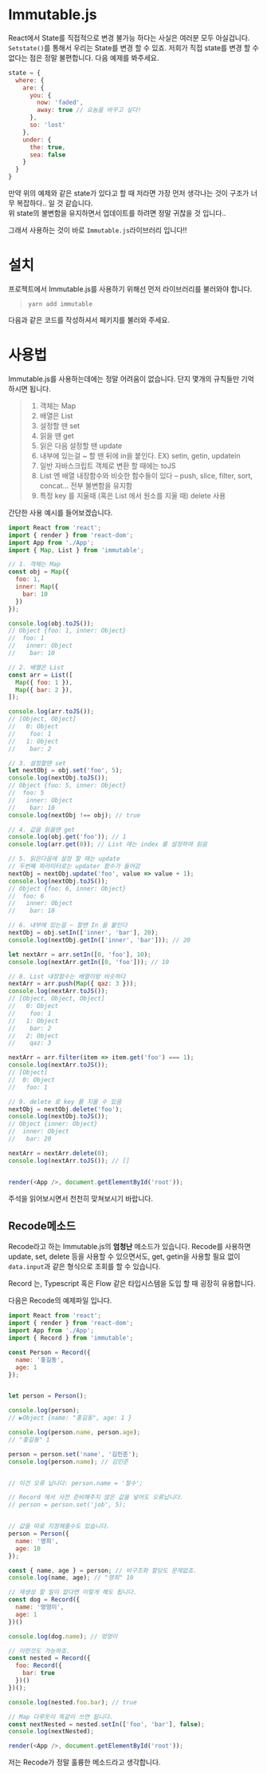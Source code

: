 # Immutable.js

React에서 State를 직접적으로 변경 불가능 하다는 사실은 여러분 모두 아실겁니다. `Setstate()`를 통해서 우리는 State를 변경 할 수 있죠. 저희가 직접 state를 변경 할 수 없다는 점은 정말 불편합니다. 다음 예제를 봐주세요.

```js
state = {
  where: {
    are: {
      you: {
        now: 'faded',
        away: true // 요놈을 바꾸고 싶다!
      },
      so: 'lost'
    },
    under: {
      the: true,
      sea: false
    }
  }
}
```
만약 위의 예제와 같은 state가 있다고 할 때 저라면 가장 먼저 생각나는 것이 구조가 너무 복잡하다.. 일 것 같습니다.  
위 state의 불변함을 유지하면서 업데이트를 하려면 정말 귀찮을 것 입니다..   

그래서 사용하는 것이 바로 `Immutable.js`라이브러리 입니다!!

# 설치
프로젝트에서 Immutable.js를 사용하기 위해선 먼저 라이브러리를 불러와야 합니다.
> `yarn add immutable`  

다음과 같은 코드를 작성하셔서 페키지를 불러와 주세요.  

# 사용법
Immutable.js를 사용하는데에는 정말 어려움이 없습니다. 단지 몇개의 규칙들만 기억하시면 됩니다.

> 1. 객체는 Map
> 2. 배열은 List
> 3. 설정할 땐 set
> 4. 읽을 땐 get
> 5. 읽은 다음 설정할 땐 update
> 6. 내부에 있는걸 ~ 할 땐 뒤에 in을 붙인다. EX) setin, getin, updatein
> 7. 일반 자바스크립트 객체로 변환 할 때에는 toJS
> 8. List 엔 배열 내장함수와 비슷한 함수들이 있다 – push, slice, filter, sort, concat… 전부 불변함을 유지함
> 9. 특정 key 를 지울때 (혹은 List 에서 원소를 지울 때) delete 사용

간단한 사용 예시를 들어보겠습니다.  
```js
import React from 'react';
import { render } from 'react-dom';
import App from './App';
import { Map, List } from 'immutable';

// 1. 객체는 Map
const obj = Map({
  foo: 1,
  inner: Map({
    bar: 10
  })
});

console.log(obj.toJS());
// Object {foo: 1, inner: Object}
//  foo: 1
//   inner: Object
//    bar: 10

// 2. 배열은 List
const arr = List([
  Map({ foo: 1 }),
  Map({ bar: 2 }),
]);

console.log(arr.toJS());
// [Object, Object]
//   0: Object
//    foo: 1
//   1: Object
//    bar: 2

// 3. 설정할땐 set
let nextObj = obj.set('foo', 5);
console.log(nextObj.toJS());
// Object {foo: 5, inner: Object}
//  foo: 5
//   inner: Object
//    bar: 10
console.log(nextObj !== obj); // true

// 4. 값을 읽을땐 get
console.log(obj.get('foo')); // 1
console.log(arr.get(0)); // List 에는 index 를 설정하여 읽음

// 5. 읽은다음에 설정 할 때는 update
// 두번째 파라미터로는 updater 함수가 들어감 
nextObj = nextObj.update('foo', value => value + 1);
console.log(nextObj.toJS());
// Object {foo: 6, inner: Object}
//  foo: 6
//   inner: Object
//    bar: 10

// 6. 내부에 있는걸 ~ 할땐 In 을 붙인다
nextObj = obj.setIn(['inner', 'bar'], 20);
console.log(nextObj.getIn(['inner', 'bar'])); // 20

let nextArr = arr.setIn([0, 'foo'], 10);
console.log(nextArr.getIn([0, 'foo'])); // 10

// 8. List 내장함수는 배열이랑 비슷하다
nextArr = arr.push(Map({ qaz: 3 }));
console.log(nextArr.toJS());
// [Object, Object, Object]
//   0: Object
//    foo: 1
//   1: Object
//    bar: 2
//   2: Object
//    qaz: 3

nextArr = arr.filter(item => item.get('foo') === 1);
console.log(nextArr.toJS());
// [Object]
//  0: Object
//   foo: 1

// 9. delete 로 key 를 지울 수 있음
nextObj = nextObj.delete('foo');
console.log(nextObj.toJS());
// Object {inner: Object}
//  inner: Object
//   bar: 20

nextArr = nextArr.delete(0);
console.log(nextArr.toJS()); // []


render(<App />, document.getElementById('root'));
```
주석을 읽어보시면서 천천히 맞쳐보시기 바랍니다.

## Recode메소드
Recode라고 하는 Immutable.js의 **엄청난** 메소드가 있습니다. Recode를 사용하면 update, set, delete 등을 사용할 수 있으면서도, get, getin을 사용할 필요 없이 `data.input`과 같은 형식으로 조회를 할 수 있습니다.  

Record 는, Typescript 혹은 Flow 같은 타입시스템을 도입 할 때 굉장히 유용합니다.  

다음은 Recode의 예제파일 입니다.
```js
import React from 'react';
import { render } from 'react-dom';
import App from './App';
import { Record } from 'immutable';

const Person = Record({
  name: '홍길동',
  age: 1
});


let person = Person();

console.log(person); 
// ▶Object {name: "홍길동", age: 1 }

console.log(person.name, person.age);
// "홍길동" 1

person = person.set('name', '김민준');
console.log(person.name); // 김민준


// 이건 오류 납니다: person.name = '철수';

// Record 에서 사전 준비해주지 않은 값을 넣어도 오류납니다.
// person = person.set('job', 5);


// 값을 따로 지정해줄수도 있습니다.
person = Person({
  name: '영희',
  age: 10
});

const { name, age } = person; // 비구조화 할당도 문제없죠.
console.log(name, age); // "영희" 10

// 재생성 할 일이 없다면 이렇게 해도 됩니다.
const dog = Record({
  name: '멍멍이',
  age: 1
})()

console.log(dog.name); // 멍멍이

// 이런것도 가능하죠.
const nested = Record({
  foo: Record({
    bar: true
  })()
})();

console.log(nested.foo.bar); // true

// Map 다루듯이 똑같이 쓰면 됩니다.
const nextNested = nested.setIn(['foo', 'bar'], false);
console.log(nextNested);

render(<App />, document.getElementById('root'));
```

저는 Recode가 정말 훌륭한 메소드라고 생각합니다.